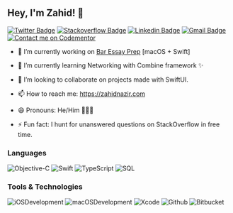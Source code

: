 
## Hey, I'm Zahid! 👋


[![Twitter Badge](https://img.shields.io/badge/-@zahid__nazir14-1ca0f1?style=flat-square&labelColor=1ca0f1&logo=twitter&logoColor=white&link=https://twitter.com/zahid_nazir14)](https://twitter.com/zahid_nazir14) [![Stackoverflow Badge](https://img.shields.io/badge/-zahidnazir-f48024?style=flat-square&labelColor=f48024&logo=stackoverflow&logoColor=white&link=https://stackoverflow.com/users/7766587/zahid-nazir)](https://stackoverflow.com/users/7766587/zahid-nazir) [![Linkedin Badge](https://img.shields.io/badge/-zahidnazir-blue?style=flat-square&logo=Linkedin&logoColor=white&link=https://www.linkedin.com/in/zahid-nazir-25943a69/)](https://www.linkedin.com/in/zahid-nazir-25943a69/) [![Gmail Badge](https://img.shields.io/badge/-zahidnazir14@gmail.com-c14438?style=flat-square&logo=Gmail&logoColor=white&link=mailto:zahidnazir14@gmail.com)](mailto:zahidnazir14@gmail.com)  [![Contact me on Codementor](https://www.codementor.io/m-badges/zahidnazir14/book-session.svg)](https://www.codementor.io/@zahidnazir14?refer=badge)

* 🔭  I’m currently working on [Bar Essay Prep](https://www.baressayprep.com/) [macOS + Swift]

* 🌱  I’m currently learning Networking with Combine framework ✨

* 👯  I’m looking to collaborate on projects made with SwiftUI.

<!-- * 💬  Ask me about abstractions, Relational DBs, TypeScript, Django and ofc Special Relativity. -->

* 📫  How to reach me: https://zahidnazir.com

* 😄  Pronouns: He/Him 🙍🏻‍♂️

* ⚡  Fun fact: I hunt for unanswered questions on StackOverflow in free time.


### Languages

![Objective-C](https://img.shields.io/badge/-Objective--C-000?&logo=c%2b%2b&logoColor=00599C)
![Swift](https://img.shields.io/badge/-Swift-000?&logo=Swift)
![TypeScript](https://img.shields.io/badge/-Apple%20Script-000?&logo=Apple)
![SQL](https://img.shields.io/badge/-SQL-000?&logo=MySQL)

### Tools & Technologies

![iOSDevelopment](https://img.shields.io/badge/-iOS%20Development-000)
![macOSDevelopment](https://img.shields.io/badge/-macOS%20Development-000?&logo=AppStore)
![Xcode](https://img.shields.io/badge/-Xcode-000?&logo=Xcode&logoColor=#1C96C4)
![Github](https://img.shields.io/badge/-Github-000?&logo=GitHub)
![Bitbucket](https://img.shields.io/badge/-Bitbucket-000?&logo=Bitbucket)

